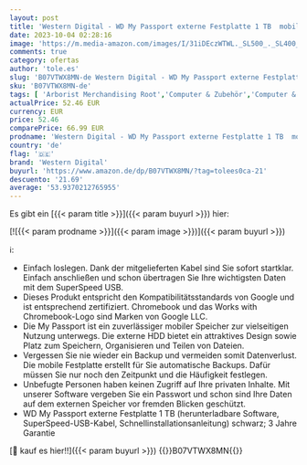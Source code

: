 ```yaml
---
layout: post
title: 'Western Digital - WD My Passport externe Festplatte 1 TB  mobiler Speicher  schlankes Design  herunterladbare Software  automatische Backups  Passwortschutz  Schwarz - auch kompatibel mit PC  Xbox und PS4'
date: 2023-10-04 02:28:16
image: 'https://m.media-amazon.com/images/I/31iDEczWTWL._SL500_._SL400_.jpg'
comments: true
category: ofertas
author: 'tole.es'
slug: 'B07VTWX8MN-de Western Digital - WD My Passport externe Festplatte 1 TB...'
sku: 'B07VTWX8MN-de'
tags: [ 'Arborist Merchandising Root','Computer & Zubehör','Computer & Zubehör: Produkte mit Umwelt-Label','Datenspeicher','Externe Datenspeicher','Externe Festplatten','Self Service','Special Features Stores','a4cbee59-f823-40fe-831a-7de64f655f6f_0','a4cbee59-f823-40fe-831a-7de64f655f6f_1301','western digital','🇩🇪', ]
actualPrice: 52.46 EUR
currency: EUR
price: 52.46
comparePrice: 66.99 EUR
prodname: 'Western Digital - WD My Passport externe Festplatte 1 TB  mobiler Speicher  schlankes Design  herunterladbare Software  automatische Backups  Passwortschutz  Schwarz - auch kompatibel mit PC  Xbox und PS4'
country: 'de'
flag: '🇩🇪'
brand: 'Western Digital'
buyurl: 'https://www.amazon.de/dp/B07VTWX8MN/?tag=tolees0ca-21'
descuento: '21.69'
average: '53.9370212765955'
---
```


Es gibt ein [{{< param title >}}]({{< param buyurl >}}) hier:

[![{{< param prodname >}}]({{< param image >}})]({{< param buyurl >}})

ℹ️:

- Einfach loslegen. Dank der mitgelieferten Kabel sind Sie sofort startklar. Einfach anschließen und schon übertragen Sie Ihre wichtigsten Daten mit dem SuperSpeed USB.
- Dieses Produkt entspricht den Kompatibilitätsstandards von Google und ist entsprechend zertifiziert. Chromebook und das Works with Chromebook-Logo sind Marken von Google LLC.
- Die My Passport ist ein zuverlässiger mobiler Speicher zur vielseitigen Nutzung unterwegs. Die externe HDD bietet ein attraktives Design sowie Platz zum Speichern, Organisieren und Teilen von Dateien.
- Vergessen Sie nie wieder ein Backup und vermeiden somit Datenverlust. Die mobile Festplatte erstellt für Sie automatische Backups. Dafür müssen Sie nur noch den Zeitpunkt und die Häufigkeit festlegen.
- Unbefugte Personen haben keinen Zugriff auf Ihre privaten Inhalte. Mit unserer Software vergeben Sie ein Passwort und schon sind Ihre Daten auf dem externen Speicher vor fremden Blicken geschützt.
- WD My Passport externe Festplatte 1 TB (herunterladbare Software, SuperSpeed-USB-Kabel, Schnellinstallationsanleitung) schwarz; 3 Jahre Garantie

[🛒 kauf es hier!!]({{< param buyurl >}})
{{<world>}}B07VTWX8MN{{</world>}}
